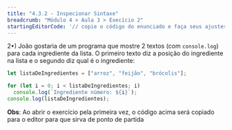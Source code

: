 ```yaml
---
title: "4.3.2 - Inspecionar Sintaxe"
breadcrumb: "Módulo 4 > Aula 3 > Execício 2"
startingEditorCode: '// copie o código do enunciado e faça seus ajustes'
---
```


2•) João gostaria de um programa que mostre 2 textos (com `console.log`) para cada ingrediente da lista. O primeiro texto diz a posição do ingrediente na lista e o segundo diz qual é o ingrediente:

```js
let listaDeIngredientes = ["arroz", "feijão", "brócolis"];

for (let i = 0; i < listaDeIngredientes; i)
  console.log(`Ingrediente número: ${i}`);
console.log(listaDeIngredientes);
```

**Obs**: Ao abrir o exercício pela primeira vez, o código acima será copiado para o editor para que sirva de ponto de partida
